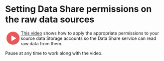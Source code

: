 # Setting Data Share permissions on the raw data sources

<a href="https://youtu.be/bHXz-ij-f2A"><img src="./images/Video.png" width="50" style="float:left;align:left;" align="left" target="_blank"></a> <a href="https://youtu.be/bHXz-ij-f2A">This video</a> shows how to apply the appropriate permissions to your source data Storage accounts so the Data Share service can read raw data from them.


Pause at any time to work along with the video.
